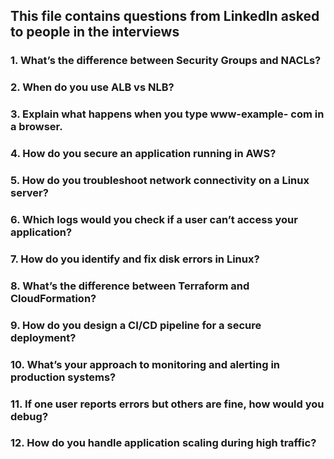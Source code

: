 ## This file contains questions from LinkedIn asked to people in the interviews

### 1. What’s the difference between Security Groups and NACLs?
### 2. When do you use ALB vs NLB? 
### 3. Explain what happens when you type www-example- com in a browser.
### 4. How do you secure an application running in AWS?
### 5. How do you troubleshoot network connectivity on a Linux server?
### 6. Which logs would you check if a user can’t access your application?
### 7. How do you identify and fix disk errors in Linux?
### 8. What’s the difference between Terraform and CloudFormation?
### 9. How do you design a CI/CD pipeline for a secure deployment?
### 10. What’s your approach to monitoring and alerting in production systems?
### 11. If one user reports errors but others are fine, how would you debug?
### 12. How do you handle application scaling during high traffic?
